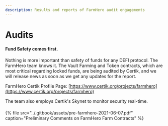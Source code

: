 ```yaml
---
description: Results and reports of FarmHero audit engagements
---
```


# Audits

#### Fund Safety comes first. 

Nothing is more important than safety of funds for any DEFI protocol. The FarmHero team knows it. The Vault Farming and Token contracts, which are most critical regarding locked funds, are being audited by Certik, and we will release news as soon as we get any updates for the report. 

FarmHero Certik Profile Page: [https://www.certik.org/projects/farmhero](https://www.certik.org/projects/farmhero)

The team also employs Certik's Skynet to monitor security real-time.

#### 

{% file src="../.gitbook/assets/pre-farmhero-2021-06-07.pdf" caption="Preliminary Comments on FarmHero Farm Contracts" %}





